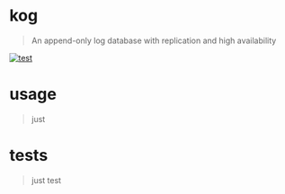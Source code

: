 # kog

> An append-only log database with replication and high availability

[![test](https://github.com/montyanderson/kog/actions/workflows/test.yml/badge.svg)](https://github.com/montyanderson/kog/actions/workflows/test.yml)

# usage

> just

# tests

> just test
